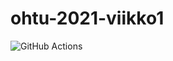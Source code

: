 # ohtu-2021-viikko1

![GitHub Actions](https://github.com/Branuz/ohtu-2021-viikko1/workflows/Java%20CI%20with%20Gradle/badge.svg)
